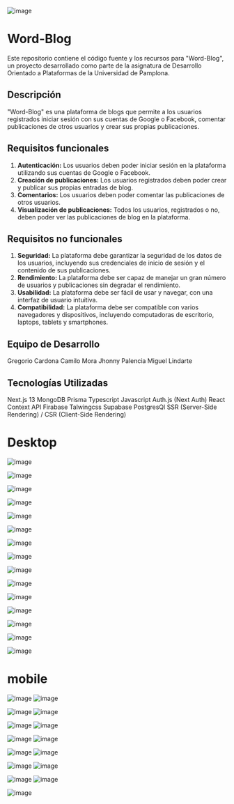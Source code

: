

![image](https://github.com/diyoifa/word-blog/assets/124792673/fa0aa72b-5d1c-4d10-a19b-d32889f73652)



# Word-Blog

Este repositorio contiene el código fuente y los recursos para "Word-Blog", un proyecto desarrollado como parte de la asignatura de Desarrollo Orientado a Plataformas de la Universidad de Pamplona.

## Descripción

"Word-Blog" es una plataforma de blogs que permite a los usuarios registrados iniciar sesión con sus cuentas de Google o Facebook, comentar publicaciones de otros usuarios y crear sus propias publicaciones.

## Requisitos funcionales

1. **Autenticación:** Los usuarios deben poder iniciar sesión en la plataforma utilizando sus cuentas de Google o Facebook.
2. **Creación de publicaciones:** Los usuarios registrados deben poder crear y publicar sus propias entradas de blog.
3. **Comentarios:** Los usuarios deben poder comentar las publicaciones de otros usuarios.
4. **Visualización de publicaciones:** Todos los usuarios, registrados o no, deben poder ver las publicaciones de blog en la plataforma.

## Requisitos no funcionales

1. **Seguridad:** La plataforma debe garantizar la seguridad de los datos de los usuarios, incluyendo sus credenciales de inicio de sesión y el contenido de sus publicaciones.
2. **Rendimiento:** La plataforma debe ser capaz de manejar un gran número de usuarios y publicaciones sin degradar el rendimiento.
3. **Usabilidad:** La plataforma debe ser fácil de usar y navegar, con una interfaz de usuario intuitiva.
4. **Compatibilidad:** La plataforma debe ser compatible con varios navegadores y dispositivos, incluyendo computadoras de escritorio, laptops, tablets y smartphones.


## Equipo de Desarrollo
Gregorio Cardona
Camilo Mora
Jhonny Palencia
Miguel Lindarte


## Tecnologías Utilizadas
Next.js 13
MongoDB
Prisma
Typescript 
Javascript
Auth.js (Next Auth)
React Context API
Firabase
Talwingcss
Supabase
PostgresQl
SSR (Server-Side Rendering) / CSR (Client-Side Rendering)

# Desktop

![image](https://github.com/diyoifa/word-blog/assets/124792673/389a9f1e-6271-4c4d-9980-529aae22376f)

![image](https://github.com/diyoifa/word-blog/assets/124792673/31c33a33-8ad0-4758-a95d-e7850bbfe51b)

![image](https://github.com/diyoifa/word-blog/assets/124792673/2b000e83-3d94-4e30-bcbd-6b7259e83cd7)

![image](https://github.com/diyoifa/word-blog/assets/124792673/ba75a80f-d057-483d-ac6d-e77a21730798)

![image](https://github.com/diyoifa/word-blog/assets/124792673/de822e08-de10-4256-b099-deccf695b7df)

![image](https://github.com/diyoifa/word-blog/assets/124792673/4f2a1c6f-cfdb-40f4-bb02-13652444d349)


![image](https://github.com/diyoifa/word-blog/assets/124792673/7a5eb0c7-c651-44d5-aff5-ac0b342cb7a8)

![image](https://github.com/diyoifa/word-blog/assets/124792673/f7ec9c27-8b2a-4436-bd62-30a99fcfc400)

![image](https://github.com/diyoifa/word-blog/assets/124792673/35e653cb-e6f6-4960-8a49-438a52f8a33f)

![image](https://github.com/diyoifa/word-blog/assets/124792673/fba325f5-b063-48af-878d-5c327d3cf708)

![image](https://github.com/diyoifa/word-blog/assets/124792673/23311e98-96f5-4407-9b1c-92a8bf98bd16)

![image](https://github.com/diyoifa/word-blog/assets/124792673/99c4c4c3-de08-41c0-a9f0-dc16c9eda921)

![image](https://github.com/diyoifa/word-blog/assets/124792673/d5996e31-6b64-4c59-bb33-a0fefaa80696)

![image](https://github.com/diyoifa/word-blog/assets/124792673/67f99098-36cb-43c1-b5ed-236fc0adf8f8)

![image](https://github.com/diyoifa/word-blog/assets/124792673/6a2f7802-8cca-46e6-8c12-482ee0f81275)


# mobile

![image](https://github.com/diyoifa/word-blog/assets/124792673/9dd08b08-1823-43a4-9721-d53d97703c0d) ![image](https://github.com/diyoifa/word-blog/assets/124792673/318e5dda-5a6e-484c-82d4-f720c313330d)

![image](https://github.com/diyoifa/word-blog/assets/124792673/a28105aa-2e23-422d-93c4-336fbc8af672) ![image](https://github.com/diyoifa/word-blog/assets/124792673/5372141c-4821-4985-a320-22d4c59815eb)

![image](https://github.com/diyoifa/word-blog/assets/124792673/ec811168-3db5-4c12-aa72-24e62cead91c) ![image](https://github.com/diyoifa/word-blog/assets/124792673/58f2cc11-63f5-4aec-a13a-f778339a9ce5)

![image](https://github.com/diyoifa/word-blog/assets/124792673/9d47e022-5d9b-4fbf-8863-b645efa55a8f) ![image](https://github.com/diyoifa/word-blog/assets/124792673/2181da7f-8afb-40e4-88f6-085ae448b0ca)

![image](https://github.com/diyoifa/word-blog/assets/124792673/3e19d7c9-5616-4d48-9b00-a56d4337be4e) ![image](https://github.com/diyoifa/word-blog/assets/124792673/a34aa7e3-1b1f-4e09-8ce9-f0508f069dff)

![image](https://github.com/diyoifa/word-blog/assets/124792673/a638d0d5-31f5-4f47-a0e8-d9b968da35e2) ![image](https://github.com/diyoifa/word-blog/assets/124792673/6aa0d157-dbe6-4342-9874-8a299c8e2a65)

![image](https://github.com/diyoifa/word-blog/assets/124792673/e141faba-b00a-4ad0-9149-4b33e82fcb97) ![image](https://github.com/diyoifa/word-blog/assets/124792673/ee07557f-0d80-49be-9dbd-065cca061f7d)

![image](https://github.com/diyoifa/word-blog/assets/124792673/afc71e8a-6907-4a0e-b2c6-e98cd0179729)























